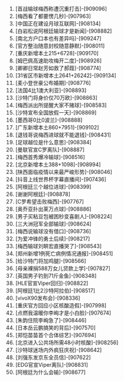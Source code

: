 
1. [首战输球梅西称遭沉重打击]-[909096]
1. [梅西看了都要愣几秒]-[907963]
1. [中国正在建设月球互联网]-[908134]
1. [白岩松说阿根廷输球才是新闻]-[908882]
1. [南北方户口本也有差异吗]-[909247]
1. [官方整治随意封校随意静默]-[908011]
1. [重庆新增本土215+6728]-[909170]
1. [姆巴佩高速助攻梅开二度]-[908926]
1. [卿卿日常赵芳如救了郝葭]-[908774]
1. [31省区市新增本土2641+26242]-[909134]
1. [麦小登世豪公布婚期]-[908776]
1. [法国4比1澳大利亚]-[908893]
1. [沙特门将身价仅70万欧]-[908863]
1. [梅西派出所提醒大家不赌球]-[908583]
1. [沙特宣布全国放假一天]-[908869]
1. [墨西哥0比0波兰]-[908888]
1. [广东新增本土860+7951]-[909102]
1. [退钱哥说梅西进球就不能退钱]-[908431]
1. [足球越位是什么意思]-[908384]
1. [曼联官宣C罗离队]-[908887]
1. [梅西首秀爆冷输球]-[908516]
1. [北京新增本土388+1098]-[908994]
1. [陕西面临疫情以来最严峻形势]-[908046]
1. [抖音上线世界杯字幕直播间]-[907436]
1. [阿根廷三个越位进球]-[908399]
1. [谢谢阿根廷]-[908878]
1. [C罗希望击败梅西]-[907767]
1. [奥乔亚扑出莱万点球]-[908886]
1. [男子买粘豆包被困秒变喜剧人]-[908224]
1. [三大洲冠军全部输球]-[908624]
1. [梅西说输球没有借口]-[908736]
1. [为爱冲锋的勇士后续]-[908217]
1. [梅西输球刘畊宏直播哭了]-[908543]
1. [郑州新增1例死亡病例情况通报]-[908451]
1. [给沙特门将加鸡腿]-[908566]
1. [母亲裸捐588万女儿贷款上学]-[907827]
1. [英国男子钓到71斤金鱼]-[908348]
1. [HLE官宣Viper回归]-[908822]
1. [阿根廷1比2沙特阿拉伯]-[908517]
1. [vivoX90发布会]-[908336]
1. [重庆官方回应小区核酸造假]-[907998]
1. [点燃我温暖你李峋才是小白脸]-[907674]
1. [朱韵住院李峋急了]-[908446]
1. [日本岳云鹏搞笑的背后]-[907570]
1. [郑恺苗苗首个合体综艺]-[907694]
1. [北京进入公共场所需48小时核酸]-[908256]
1. [沙特球迷场内外疯狂庆祝]-[908642]
1. [刘强东发京东全员信]-[907622]
1. [EDG官宣Viper离队]-[908831]
1. [阿根廷为什么会输]-[908677]